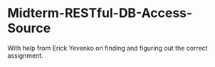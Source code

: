 # Midterm-RESTful-DB-Access-Source

With help from Erick Yevenko on finding and figuring out the correct assignment.
